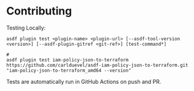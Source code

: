 # Contributing

Testing Locally:

```shell
asdf plugin test <plugin-name> <plugin-url> [--asdf-tool-version <version>] [--asdf-plugin-gitref <git-ref>] [test-command*]

#
asdf plugin test iam-policy-json-to-terraform https://github.com/carlduevel/asdf-iam-policy-json-to-terraform.git "iam-policy-json-to-terraform_amd64 --version"
```

Tests are automatically run in GitHub Actions on push and PR.
